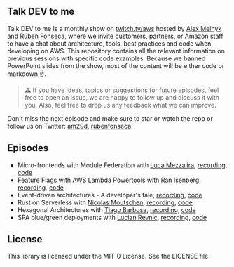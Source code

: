## Talk DEV to me

Talk DEV to me is a monthly show on [twitch.tv/aws](twitch.tv/aws) hosted by [Alex Melnyk](https://github.com/am29d) and [Rúben Fonseca](https://github.com/rubenfonseca), where we invite customers, partners, or Amazon staff to have a chat about architecture, tools, best practices and code when developing on AWS. This repository contains all the relevant information on previous sessions with specific code examples. Because we banned PowerPoint slides from the show, most of the content will be either code or markdown ☝️.

> ⚠️ If you have ideas, topics or suggestions for future episodes, feel free to open an issue, we are happy to follow up and discuss it with you. Also, feel free to drop us any feedback what we can improve.

Don't miss the next episode and make sure to star or watch the repo or follow us on Twitter: [am29d](https://twitter.com/am29d), [rubenfonseca](https://twitter.com/rubenfonseca).

## Episodes

- Micro-frontends with Module Federation with [Luca Mezzalira](https://twitter.com/lucamezzalira), [recording](https://www.twitch.tv/videos/1100875700), [code](https://github.com/aws-samples/talk-dev-to-me-twitch/tree/main/micro-frontends-module-federation)
- Feature Flags with AWS Lambda Powertools with [Ran Isenberg](https://twitter.com/IsenbergRan), [recording](https://www.twitch.tv/videos/1115051083), [code](https://github.com/aws-samples/talk-dev-to-me-twitch/tree/main/lambda-powertools-feature-flags)
- Event-driven architectures - A developer's tale, [recording](https://www.twitch.tv/videos/1175596314), [code](https://github.com/aws-samples/talk-dev-to-me-twitch/tree/main/event-driven-developers-tale)
- Rust on Serverless with [Nicolas Moutschen](https://twitter.com/NMoutschen), [recording](https://www.twitch.tv/videos/1201473601), [code](https://github.com/aws-samples/serverless-rust-demo)
- Hexagonal Architectures with [Tiago Barbosa](https://twitter.com/t1agob), [recording](https://www.twitch.tv/videos/1269759099), [code](https://github.com/aws-samples/talk-dev-to-me-twitch/tree/main/hexagonal-architectures)
- SPA blue/green deployments with [Lucian Revnic](https://twitter.com/lrevnic), [recording](https://www.twitch.tv/videos/1448076579), [code](https://github.com/aws-samples/talk-dev-to-me-twitch/tree/main/spa-blue-green-deployments)

## License

This library is licensed under the MIT-0 License. See the LICENSE file.
